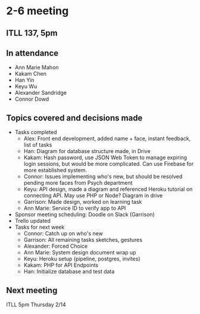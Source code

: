 # 2-6 meeting

## ITLL 137, 5pm

## In attendance

- Ann Marie Mahon
- Kakam Chen
- Han Yin
- Keyu Wu
- Alexander Sandridge
- Connor Dowd

## Topics covered and decisions made

- Tasks completed
  - Alex: Front end development, added name + face, instant feedback, list of tasks
  - Han: Diagram for database structure made, in Drive
  - Kakam: Hash password, use JSON Web Token to manage expiring login sessions, but would be more complicated.  Can use Firebase for more established system.
  - Connor: Issues implementing who's new, but should be resolved pending more faces from Psych department
  - Keyu: API design, made a diagram and referenced Heroku tutorial on connecting API.  May use PHP or Node?  Diagram in drive
  - Garrison: Made design, worked on learning task
  - Ann Marie: Service ID to verify app to API
- Sponsor meeting scheduling: Doodle on Slack (Garrison)
- Trello updated
- Tasks for next week
  - Connor: Catch up on who's new
  - Garrison: All remaining tasks sketches, gestures
  - Alexander: Forced Choice
  - Ann Marie: System design document wrap up
  - Keyu: Heroku setup (pipeline, postgres, invites)
  - Kakam: PHP for API Endpoints
  - Han: Initialize database and test data

## Next meeting

ITLL 5pm Thursday 2/14
